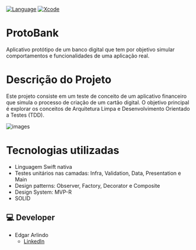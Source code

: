[![Language](https://img.shields.io/badge/Swift-5.0-brightgreen.svg)](http://swift.org)
[![Xcode](https://img.shields.io/badge/Xcode-12.4-brightgreen.svg)](https://developer.apple.com/download/more/)


# ProtoBank
Aplicativo protótipo de um banco digital que tem por objetivo simular comportamentos e funcionalidades de uma aplicação real.

# Descrição do Projeto

Este projeto consiste em um teste de conceito de um aplicativo financeiro que simula o processo de criação de um cartão digital. O objetivo principal é explorar os conceitos de Arquitetura Limpa e Desenvolvimento Orientado a Testes (TDD).

![images](https://user-images.githubusercontent.com/103855076/234614265-5b0fcc87-c30a-4117-baf6-43f8aa101d00.png)

# Tecnologias utilizadas
  * Linguagem Swift nativa
  * Testes unitários nas camadas: Infra, Validation, Data, Presentation e Main 
  * Design patterns: Observer, Factory, Decorator e Composite
  * Design System: MVP-R
  * SOLID

## 💻 Developer
* Edgar Arlindo
    * [LinkedIn](https://www.linkedin.com/in/edgar-arlindo-394242247/)
